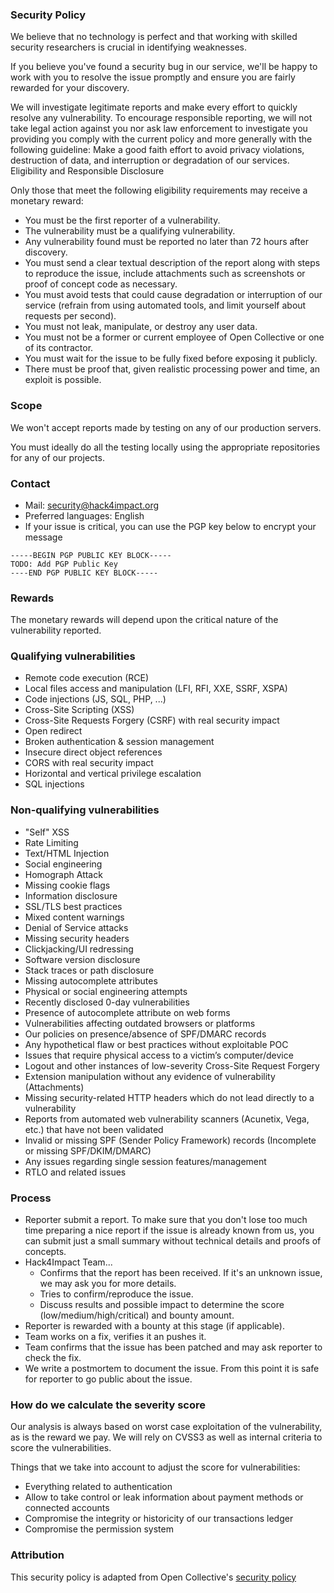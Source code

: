 ### Security Policy

We believe that no technology is perfect and that working with skilled security researchers is crucial in identifying weaknesses.

If you believe you've found a security bug in our service, we'll be happy to work with you to resolve the issue promptly and ensure you are fairly rewarded for your discovery.

We will investigate legitimate reports and make every effort to quickly resolve any vulnerability. To encourage responsible reporting, we will not take legal action against you nor ask law enforcement to investigate you providing you comply with the current policy and more generally with the following guideline: Make a good faith effort to avoid privacy violations, destruction of data, and interruption or degradation of our services.
Eligibility and Responsible Disclosure

Only those that meet the following eligibility requirements may receive a monetary reward:
- You must be the first reporter of a vulnerability.
- The vulnerability must be a qualifying vulnerability.
- Any vulnerability found must be reported no later than 72 hours after discovery.
- You must send a clear textual description of the report along with steps to reproduce the issue, include attachments such as screenshots or proof of concept code as necessary.
- You must avoid tests that could cause degradation or interruption of our service (refrain from using automated tools, and limit yourself about requests per second).
- You must not leak, manipulate, or destroy any user data.
- You must not be a former or current employee of Open Collective or one of its contractor.
- You must wait for the issue to be fully fixed before exposing it publicly.
- There must be proof that, given realistic processing power and time, an exploit is possible.

### Scope

We won't accept reports made by testing on any of our production servers.

You must ideally do all the testing locally using the appropriate repositories for any of our projects.

### Contact

- Mail: security@hack4impact.org
- Preferred languages: English
- If your issue is critical, you can use the PGP key below to encrypt your message

```
-----BEGIN PGP PUBLIC KEY BLOCK-----
TODO: Add PGP Public Key
----END PGP PUBLIC KEY BLOCK-----
```

### Rewards

The monetary rewards will depend upon the critical nature of the vulnerability reported.

### Qualifying vulnerabilities

- Remote code execution (RCE)
- Local files access and manipulation (LFI, RFI, XXE, SSRF, XSPA)
- Code injections (JS, SQL, PHP, ...)
- Cross-Site Scripting (XSS)
- Cross-Site Requests Forgery (CSRF) with real security impact
- Open redirect
- Broken authentication & session management
- Insecure direct object references
- CORS with real security impact
- Horizontal and vertical privilege escalation
- SQL injections

### Non-qualifying vulnerabilities

- "Self" XSS
- Rate Limiting
- Text/HTML Injection
- Social engineering
- Homograph Attack
- Missing cookie flags
- Information disclosure
- SSL/TLS best practices
- Mixed content warnings
- Denial of Service attacks
- Missing security headers
- Clickjacking/UI redressing
- Software version disclosure
- Stack traces or path disclosure
- Missing autocomplete attributes
- Physical or social engineering attempts
- Recently disclosed 0-day vulnerabilities
- Presence of autocomplete attribute on web forms
- Vulnerabilities affecting outdated browsers or platforms
- Our policies on presence/absence of SPF/DMARC records
- Any hypothetical flaw or best practices without exploitable POC
- Issues that require physical access to a victim’s computer/device
- Logout and other instances of low-severity Cross-Site Request Forgery
- Extension manipulation without any evidence of vulnerability (Attachments)
- Missing security-related HTTP headers which do not lead directly to a vulnerability
- Reports from automated web vulnerability scanners (Acunetix, Vega, etc.) that have not been validated
- Invalid or missing SPF (Sender Policy Framework) records (Incomplete or missing SPF/DKIM/DMARC)
- Any issues regarding single session features/management
- RTLO and related issues

### Process

- Reporter submit a report. To make sure that you don't lose too much time preparing a nice report if the issue is already known from us, you can submit just a small summary without technical details and proofs of concepts.
- Hack4Impact Team...
  - Confirms that the report has been received. If it's an unknown issue, we may ask you for more details.
  - Tries to confirm/reproduce the issue.
  - Discuss results and possible impact to determine the score (low/medium/high/critical) and bounty amount.
- Reporter is rewarded with a bounty at this stage (if applicable).
- Team works on a fix, verifies it an pushes it.
- Team confirms that the issue has been patched and may ask reporter to check the fix.
- We write a postmortem to document the issue. From this point it is safe for reporter to go public about the issue.

### How do we calculate the severity score

Our analysis is always based on worst case exploitation of the vulnerability, as is the reward we pay. We will rely on CVSS3 as well as internal criteria to score the vulnerabilities.

Things that we take into account to adjust the score for vulnerabilities:

- Everything related to authentication
- Allow to take control or leak information about payment methods or connected accounts
- Compromise the integrity or historicity of our transactions ledger
- Compromise the permission system

### Attribution

This security policy is adapted from Open Collective's [security policy](https://github.com/opencollective/opencollective?tab=security-ov-file)
